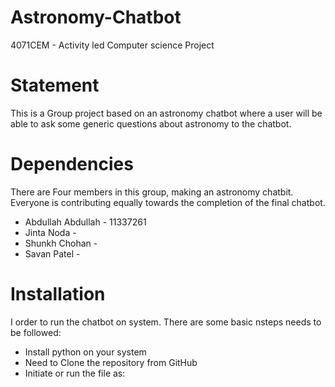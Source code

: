 # Astronomy-Chatbot
4071CEM - Activity led Computer science Project

# Statement
This is a Group project based on an astronomy chatbot where a user will be able to ask some generic questions about astronomy to the chatbot. 

# Dependencies
There are Four members in this group, making an astronomy chatbit. Everyone is contributing equally towards the completion of the final chatbot.

- Abdullah Abdullah - 11337261
- Jinta Noda - 
- Shunkh Chohan - 
- Savan Patel - 


# Installation
I order to run the chatbot on system. There are some basic nsteps needs to be followed:

- Install python on your system
- Need to Clone the repository from GitHub
- Initiate or run the file as: 

#


#



#
